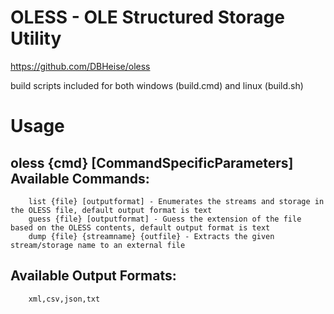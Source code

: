 OLESS - OLE Structured Storage Utility
======================================

https://github.com/DBHeise/oless

build scripts included for both windows (build.cmd) and linux (build.sh)

Usage
=====
oless {cmd} [CommandSpecificParameters]
Available Commands:
-------------------
        list {file} [outputformat] - Enumerates the streams and storage in the OLESS file, default output format is text
        guess {file} [outputformat] - Guess the extension of the file based on the OLESS contents, default output format is text
        dump {file} {streamname} {outfile} - Extracts the given stream/storage name to an external file
Available Output Formats:
-------------------------
        xml,csv,json,txt
